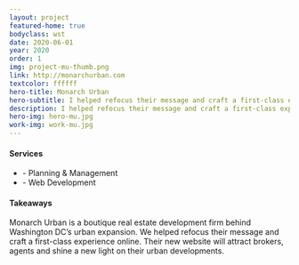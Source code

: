 ```yaml
---
layout: project
featured-home: true
bodyclass: wst
date: 2020-06-01
year: 2020
order: 1
img: project-mu-thumb.png
link: http://monarchurban.com
textcolor: ffffff
hero-title: Monarch Urban
hero-subtitle: I helped refocus their message and craft a first-class experience online.
description: I helped refocus their message and craft a first-class experience online.
hero-img: hero-mu.jpg
work-img: work-mu.jpg
---
```


<div class="row-flex__md-6">
<h4 class="">Services</h4>
<ul>
<li>- Planning &amp; Management</li>
<li>- Web Development</li>
</ul>
</div>
<div class="row-flex__md-6">
<h4 class="">Takeaways</h4>
<p>Monarch Urban is a boutique real estate development firm behind Washington DC’s urban expansion. We helped refocus their message and craft a first-class experience online. Their new website will attract brokers, agents and shine a new light on their urban developments.</p>
</div>

